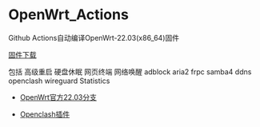 # OpenWrt_Actions

Github Actions自动编译OpenWrt-22.03(x86_64)固件

[固件下载](https://github.com/GAYd0N/OpenWrt_Actions/releases/tag/v22.03snapshot)

包括 高级重启 硬盘休眠 网页终端 网络唤醒 adblock aria2 frpc samba4 ddns openclash wireguard Statistics 

* [OpenWrt官方22.03分支](https://github.com/openwrt/openwrt/tree/openwrt-22.03)

* [Openclash插件](https://github.com/vernesong/OpenClash)
